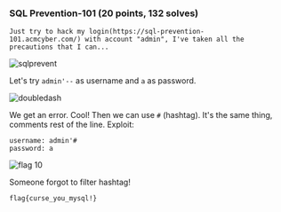 ### SQL Prevention-101 (20 points, 132 solves)

	Just try to hack my login(https://sql-prevention-101.acmcyber.com/) with account "admin", I've taken all the precautions that I can...

![sqlprevent](https://s2.loli.net/2023/03/11/LJCvKAFtkcip4bG.png)

Let's try `admin'--` as username and `a` as password.

![doubledash](https://s2.loli.net/2023/03/11/9NpkC8aFGqdjz2Q.png)

We get an error. Cool! Then we can use `#` (hashtag). It's the same thing, comments rest of the line. Exploit:

	username: admin'#
	password: a

![flag 10](https://s2.loli.net/2023/03/11/ygMa1IEvSBop9zh.png)

Someone forgot to filter hashtag!

	flag{curse_you_mysql!}